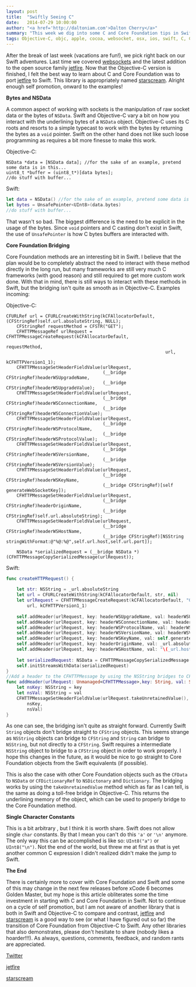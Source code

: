 ```yaml
---
layout: post
title:  "Swiftly Seeing C"
date:   2014-07-29 10:00:00
author: "<a href='http://daltoniam.com'>Dalton Cherry</a>"
summary: "This week we dig into some C and Core Foundation tips in Swift"
tags: Objective-C, objc, apple, cocoa, websocket, osx, ios, swift, C, Core Foundation
---
```


After the break of last week (vacations are fun!), we pick right back on our Swift adventures. Last time we covered [websockets](working-with-websockets.html) and the latest addition to the open source family [jetfire](https://github.com/acmacalister/jetfire). Now that the Objective-C version is finished, I felt the best way to learn about C and Core Foundation was to port [jetfire](https://github.com/acmacalister/jetfire) to Swift. This library is appropriately named [starscream](https://github.com/daltoniam/starscream). Alright enough self promotion, onward to the examples!


**Bytes and NSData**

A common aspect of working with sockets is the manipulation of raw socket data or the bytes of `NSData`. Swift and Objective-C vary a bit on how you interact with the underlining bytes of a `NSData` object. Objective-C uses its C roots and resorts to a simple typecast to work with the bytes by returning the bytes as a `void` pointer. Swift on the other hand does not like such loose programming as requires a bit more finesse to make this work. 

Objective-C:

```objc
NSData *data = [NSData data]; //for the sake of an example, pretend some data is in this...
uint8_t *buffer = (uint8_t*)[data bytes];
//do stuff with buffer...
```

Swift: 

```swift
let data = NSData() //for the sake of an example, pretend some data is in this...
let bytes = UnsafePointer<UInt8>(data.bytes)
//do stuff with buffer...
```

That wasn't so bad. The biggest difference is the need to be explicit in the usage of the bytes. Since `void` pointers and C casting don't exist in Swift, the use of `UnsafePointer` is how C bytes buffers are interacted with.

**Core Foundation Bridging**

Core Foundation methods are an interesting bit in Swift. I believe that the plan would be to completely abstract the need to interact with these method directly in the long run, but many frameworks are still very much C frameworks (with good reason) and still required to get more custom work done. With that in mind, there is still ways to interact with these methods in Swift, but the bridging isn't quite as smooth as in Objective-C. Examples incoming:

Objective-C:

```objc
CFURLRef url = CFURLCreateWithString(kCFAllocatorDefault, (CFStringRef)self.url.absoluteString, NULL);
    CFStringRef requestMethod = CFSTR("GET");
    CFHTTPMessageRef urlRequest = CFHTTPMessageCreateRequest(kCFAllocatorDefault,
                                                             requestMethod,
                                                             url,
                                                             kCFHTTPVersion1_1);
    CFHTTPMessageSetHeaderFieldValue(urlRequest,
                                     (__bridge CFStringRef)headerWSUpgradeName,
                                     (__bridge CFStringRef)headerWSUpgradeValue);
    CFHTTPMessageSetHeaderFieldValue(urlRequest,
                                     (__bridge CFStringRef)headerWSConnectionName,
                                     (__bridge CFStringRef)headerWSConnectionValue);
    CFHTTPMessageSetHeaderFieldValue(urlRequest,
                                     (__bridge CFStringRef)headerWSProtocolName,
                                     (__bridge CFStringRef)headerWSProtocolValue);
    CFHTTPMessageSetHeaderFieldValue(urlRequest,
                                     (__bridge CFStringRef)headerWSVersionName,
                                     (__bridge CFStringRef)headerWSVersionValue);
    CFHTTPMessageSetHeaderFieldValue(urlRequest,
                                     (__bridge CFStringRef)headerWSKeyName,
                                     (__bridge CFStringRef)[self generateWebSocketKey]);
    CFHTTPMessageSetHeaderFieldValue(urlRequest,
                                     (__bridge CFStringRef)headerOriginName,
                                     (__bridge CFStringRef)self.url.absoluteString);
    CFHTTPMessageSetHeaderFieldValue(urlRequest,
                                     (__bridge CFStringRef)headerWSHostName,
                                     (__bridge CFStringRef)[NSString stringWithFormat:@"%@:%@",self.url.host,self.url.port]);
    
    NSData *serializedRequest = (__bridge NSData *)(CFHTTPMessageCopySerializedMessage(urlRequest));
```

Swift: 

```swift
func createHTTPRequest() {
    
    let str: NSString = _url.absoluteString
    let url = CFURLCreateWithString(kCFAllocatorDefault, str, nil)
    let urlRequest = CFHTTPMessageCreateRequest(kCFAllocatorDefault, "GET",
        url, kCFHTTPVersion1_1)
    
    self.addHeader(urlRequest, key: headerWSUpgradeName, val: headerWSUpgradeValue)
    self.addHeader(urlRequest, key: headerWSConnectionName, val: headerWSConnectionValue)
    self.addHeader(urlRequest, key: headerWSProtocolName, val: headerWSProtocolValue)
    self.addHeader(urlRequest, key: headerWSVersionName, val: headerWSVersionValue)
    self.addHeader(urlRequest, key: headerWSKeyName, val: self.generateWebSocketKey())
    self.addHeader(urlRequest, key: headerOriginName, val: _url.absoluteString)
    self.addHeader(urlRequest, key: headerWSHostName, val: "\(_url.host):\(_url.port)")
    
    let serializedRequest: NSData = CFHTTPMessageCopySerializedMessage(urlRequest.takeUnretainedValue()).takeUnretainedValue()
    self.initStreamsWithData(serializedRequest)
}
//Add a header to the CFHTTPMessage by using the NSString bridges to CFString
func addHeader(urlRequest: Unmanaged<CFHTTPMessage>,key: String, val: String) {
    let nsKey: NSString = key
    let nsVal: NSString = val
    CFHTTPMessageSetHeaderFieldValue(urlRequest.takeUnretainedValue(),
        nsKey,
        nsVal)
}
```

As one can see, the bridging isn't quite as straight forward. Currently Swift `String` objects don't bridge straight to `CFString` objects. This seems strange as `NSString` objects can bridge to `CFString` and `String` can bridge to `NSString`, but not directly to a `CFString`. Swift requires a intermediate `NSString` object to bridge to a `CFString` object in order to work properly. I hope this changes in the future, as it would be nice to go straight to Core Foundation objects from the Swift equivalents (if possible).

This is also the case with other Core Foundation objects such as the `CFData` to `NSData` or `CFDictionaryRef` to `NSDictonary` and `Dictionary`. The bridging works by using the `takeUnretainedValue` method which as far as I can tell, is the same as doing a toll-free bridge in Objective-C. This returns the underlining memory of the object, which can be used to properly bridge to the Core Foundation method.

**Single Character Constants**

This is a bit arbitrary , but I think it is worth share. Swift does not allow single `char` constants. By that I mean you can't do this `'a'` or `'\n'` anymore. The only way this can be accomplished is like so: `UInt8("a")` or `UInt8("\n")`. Not the end of the world, but threw me at first as that is yet another common C expression I didn't realized didn't make the jump to Swift.

**The End**

There is certainly more to cover with Core Foundation and Swift and some of this may change in the next few releases before xCode 6 becomes Golden Master, but my hope is this article obliterates some the time investment in starting with C and Core Foundation in Swift. Not to continue on a cycle of self promotion, but I am not aware of another library that is both in Swift and Objective-C to compare and contrast, [jetfire](https://github.com/acmacalister/jetfire) and [starscream](https://github.com/daltoniam/starscream) is a good way to see (or what I have figured out so far) the transition of Core Foundation from Objective-C to Swift. Any other libraries that also demonstrates, please don't hesitate to share (nobody likes a hoarder!!!). As always, questions, comments, feedback, and random rants are appreciated.

[Twitter](https://twitter.com/daltoniam) 

[jetfire](https://github.com/acmacalister/jetfire)

[starscream](https://github.com/daltoniam/starscream)

